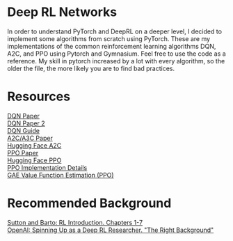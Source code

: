 # Deep RL Networks
In order to understand PyTorch and DeepRL on a deeper level, I decided to implement some algorithms from scratch using PyTorch.
These are my implementations of the common reinforcement learning algorithms DQN, A2C, and PPO using Pytorch and Gymnasium.
Feel free to use the code as a reference. My skill in pytorch increased by a lot with every algorithm, so the older the file, the more likely you are to find bad practices.

# Resources
[DQN Paper](https://arxiv.org/abs/1312.5602)<br>
[DQN Paper 2](https://www.nature.com/articles/nature14236)<br>
[DQN Guide](https://docs.pytorch.org/tutorials/intermediate/reinforcement_q_learning.html)<br>
[A2C/A3C Paper](https://arxiv.org/pdf/1602.01783)<br>
[Hugging Face A2C](https://huggingface.co/learn/deep-rl-course/unit6/introduction)<br>
[PPO Paper](https://arxiv.org/abs/1707.06347)<br>
[Hugging Face PPO](https://huggingface.co/learn/deep-rl-course/unit8/introduction)<br>
[PPO Implementation Details](https://iclr-blog-track.github.io/2022/03/25/ppo-implementation-details/)<br>
[GAE Value Function Estimation (PPO)](https://arxiv.org/abs/1506.02438)<br>

# Recommended Background
[Sutton and Barto: RL Introduction. Chapters 1-7](http://incompleteideas.net/book/the-book-2nd.html)<br>
[OpenAI: Spinning Up as a Deep RL Researcher. "The Right Background"](https://spinningup.openai.com/en/latest/spinningup/spinningup.html#the-right-background)<br>
